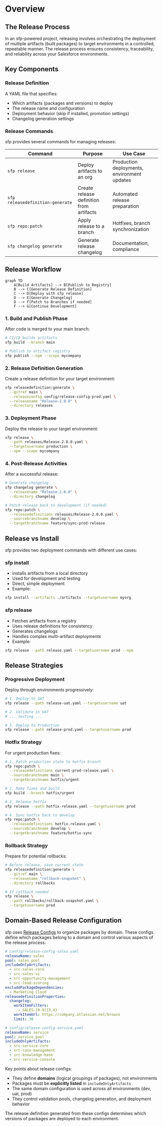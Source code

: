 # Overview

## The Release Process

In an sfp-powered project, releasing involves orchestrating the deployment of multiple artifacts (built packages) to target environments in a controlled, repeatable manner. The release process ensures consistency, traceability, and reliability across your Salesforce environments.

## Key Components

### Release Definition
A YAML file that specifies:
- Which artifacts (packages and versions) to deploy
- The release name and configuration
- Deployment behavior (skip if installed, promotion settings)
- Changelog generation settings

### Release Commands

sfp provides several commands for managing releases:

| Command | Purpose | Use Case |
|---------|---------|----------|
| `sfp release` | Deploy artifacts to an org | Production deployments, environment updates |
| `sfp releasedefinition:generate` | Create release definition from artifacts | Automated release preparation |
| `sfp repo:patch` | Apply release to a branch | Hotfixes, branch synchronization |
| `sfp changelog generate` | Generate release changelog | Documentation, compliance |

## Release Workflow

```mermaid
graph TD
    A[Build Artifacts] --> B[Publish to Registry]
    B --> C[Generate Release Definition]
    C --> D[Deploy with sfp release]
    D --> E[Generate Changelog]
    D --> F[Patch to Branches if needed]
    F --> G[Continue Development]
```

### 1. Build and Publish Phase

After code is merged to your main branch:

```bash
# CI/CD builds artifacts
sfp build --branch main

# Publish to artifact registry
sfp publish --npm --scope mycompany
```

### 2. Release Definition Generation

Create a release definition for your target environment:

```bash
sfp releasedefinition:generate \
  --gitref main \
  --releaseconfig config/release-config-prod.yaml \
  --releasename "Release-2.0.0" \
  --directory releases
```

### 3. Deployment Phase

Deploy the release to your target environment:

```bash
sfp release \
  --path releases/Release-2.0.0.yaml \
  --targetusername production \
  --npm --scope mycompany
```

### 4. Post-Release Activities

After a successful release:

```bash
# Generate changelog
sfp changelog generate \
  --releasename "Release-2.0.0" \
  --directory changelog

# Patch release back to development (if needed)
sfp repo:patch \
  --releasedefinitions releases/Release-2.0.0.yaml \
  --sourcebranchname develop \
  --targetbranchname feature/sync-prod-release
```

## Release vs Install

sfp provides two deployment commands with different use cases:

### sfp install
- Installs artifacts from a local directory
- Used for development and testing
- Direct, simple deployment
- Example:
```bash
sfp install --artifacts ./artifacts --targetusername myorg
```

### sfp release
- Fetches artifacts from a registry
- Uses release definitions for consistency
- Generates changelogs
- Handles complex multi-artifact deployments
- Example:
```bash
sfp release --path release.yaml --targetusername prod --npm
```

## Release Strategies

### Progressive Deployment

Deploy through environments progressively:

```bash
# 1. Deploy to UAT
sfp release --path release-uat.yaml --targetusername uat

# 2. Validate in UAT
# ... testing ...

# 3. Deploy to Production
sfp release --path release-prod.yaml --targetusername prod
```

### Hotfix Strategy

For urgent production fixes:

```bash
# 1. Patch production state to hotfix branch
sfp repo:patch \
  --releasedefinitions current-prod-release.yaml \
  --sourcebranchname main \
  --targetbranchname hotfix/urgent

# 2. Make fixes and build
sfp build --branch hotfix/urgent

# 3. Release hotfix
sfp release --path hotfix-release.yaml --targetusername prod

# 4. Sync hotfix back to develop
sfp repo:patch \
  --releasedefinitions hotfix-release.yaml \
  --sourcebranchname develop \
  --targetbranchname feature/hotfix-sync
```

### Rollback Strategy

Prepare for potential rollbacks:

```bash
# Before release, save current state
sfp releasedefinition:generate \
  --gitref main \
  --releasename "rollback-snapshot" \
  --directory rollbacks

# If rollback needed
sfp release \
  --path rollbacks/rollback-snapshot.yaml \
  --targetusername prod
```

## Domain-Based Release Configuration

sfp uses [Release Configs](../configuring-a-project/release-config.md) to organize packages by domain. These configs define which packages belong to a domain and control various aspects of the release process:

```yaml
# config/release-config-sales.yaml
releaseName: sales
pool: sales_pool
includeOnlyArtifacts:
  - src-sales-core
  - src-sales-ui
  - src-opportunity-management
  - src-lead-scoring
excludePackageDependencies:
  - Marketing Cloud
releasedefinitionProperties:
  changelog:
    workItemFilters:
      - SALES-[0-9]{3,4}
    workItemUrl: https://company.atlassian.net/browse
    limit: 30

# config/release-config-service.yaml
releaseName: service
pool: service_pool
includeOnlyArtifacts:
  - src-service-core
  - src-case-management
  - src-knowledge-base
  - src-service-console
```

Key points about release configs:
- They define **domains** (logical groupings of packages), not environments
- Packages must be **explicitly listed** in `includeOnlyArtifacts`
- The same domain configuration is used across all environments (dev, uat, prod)
- They control validation pools, changelog generation, and deployment behavior

The release definition generated from these configs determines which versions of packages are deployed to each environment.

